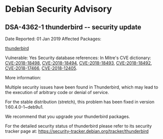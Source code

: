 
Debian Security Advisory
========================


DSA-4362-1 thunderbird -- security update
-----------------------------------------



Date Reported:
01 Jan 2019
Affected Packages:

[thunderbird](https://packages.debian.org/src:thunderbird)

Vulnerable:
Yes
Security database references:
In Mitre's CVE dictionary: [CVE-2018-18498](https://security-tracker.debian.org/tracker/CVE-2018-18498), [CVE-2018-18494](https://security-tracker.debian.org/tracker/CVE-2018-18494), [CVE-2018-18493](https://security-tracker.debian.org/tracker/CVE-2018-18493), [CVE-2018-18492](https://security-tracker.debian.org/tracker/CVE-2018-18492), [CVE-2018-17466](https://security-tracker.debian.org/tracker/CVE-2018-17466), [CVE-2018-12405](https://security-tracker.debian.org/tracker/CVE-2018-12405).  

More information:

Multiple security issues have been found in Thunderbird, which may lead
to the execution of arbitrary code or denial of service.


For the stable distribution (stretch), this problem has been fixed in
version 1:60.4.0-1~deb9u1.


We recommend that you upgrade your thunderbird packages.


For the detailed security status of thunderbird please refer to
its security tracker page at:
<https://security-tracker.debian.org/tracker/thunderbird>





